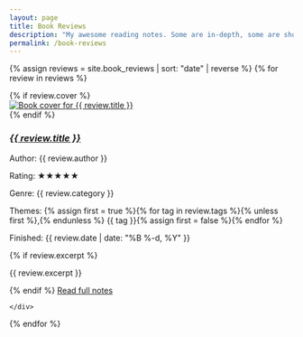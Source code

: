 ```yaml
---
layout: page
title: Book Reviews
description: "My awesome reading notes. Some are in-depth, some are short, some include quotes. All are for me."
permalink: /book-reviews
---
```

<div class="home">
  <div class="posts">

  {% assign reviews = site.book_reviews | sort: "date" | reverse %}
  {% for review in reviews %}
  	<div class="post-teaser">
  			  <div class="col-md-12 book_info">
				  {% if review.cover %}
					<div class="col-md-3 book_cover"><a href="{{ review.url | prepend: site.baseurl }}"><img src="/img/{{ review.cover }}" alt="Book cover for {{ review.title }}" /></a></div>
					{% endif %}
				  <div class="book_meta">
					  <h3><em><a href="{{ review.url | prepend: site.baseurl }}">{{ review.title }}</a></em></h3>
					  <p>Author: {{ review.author }}</p>
					  <p>Rating:  <span class="stars-container stars-{{ review.stars | times:20 | round: 0 }}" title="{{ review.stars }}/5">★★★★★</span></p>
					  <p>Genre: {{ review.category }}</p>
					  <p>Themes: {% assign first = true %}{% for tag in review.tags %}{% unless first %},{% endunless %} {{ tag }}{% assign first = false %}{% endfor %}</p>
					  <p>Finished: {{ review.date | date: "%B %-d, %Y" }}</p>
					  {% if review.excerpt %}<p>{{ review.excerpt }}</p>{% endif %}
					  <a class="button" href="{{ review.url | prepend: site.baseurl }}">Read full notes</a>
				  </div>
			  </div>

  	</div>
  {% endfor %}

 </div>
